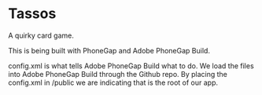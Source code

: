 # Tassos

A quirky card game.

This is being built with PhoneGap and Adobe PhoneGap Build.

config.xml is what tells Adobe PhoneGap Build what to do. We load the files into Adobe PhoneGap Build through the Github repo. By placing the config.xml in /public we are indicating that is the root of our app. 